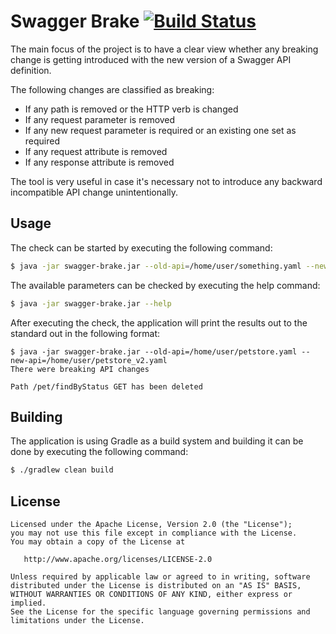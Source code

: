 # Swagger Brake [![Build Status](https://travis-ci.com/redskap/swagger-brake.svg?branch=master)](https://travis-ci.com/redskap/swagger-brake)
The main focus of the project is to have a clear view whether any breaking change
is getting introduced with the new version of a Swagger API definition.

The following changes are classified as breaking:
- If any path is removed or the HTTP verb is changed
- If any request parameter is removed
- If any new request parameter is required or an existing one set as required 
- If any request attribute is removed
- If any response attribute is removed

The tool is very useful in case it's necessary not to introduce any backward
incompatible API change unintentionally.

## Usage
The check can be started by executing the following command:
```bash
$ java -jar swagger-brake.jar --old-api=/home/user/something.yaml --new-api=/home/user/something_v2.yaml [parameters]
```
The available parameters can be checked by executing the help command:
```bash
$ java -jar swagger-brake.jar --help
```
After executing the check, the application will print the results out to the standard out
in the following format:
```text
$ java -jar swagger-brake.jar --old-api=/home/user/petstore.yaml --new-api=/home/user/petstore_v2.yaml
There were breaking API changes

Path /pet/findByStatus GET has been deleted
```


## Building
The application is using Gradle as a build system and building it can be done 
by executing the following command:
```bash
$ ./gradlew clean build
```

## License
```text
Licensed under the Apache License, Version 2.0 (the "License");
you may not use this file except in compliance with the License.
You may obtain a copy of the License at

   http://www.apache.org/licenses/LICENSE-2.0

Unless required by applicable law or agreed to in writing, software
distributed under the License is distributed on an "AS IS" BASIS,
WITHOUT WARRANTIES OR CONDITIONS OF ANY KIND, either express or implied.
See the License for the specific language governing permissions and
limitations under the License.
```